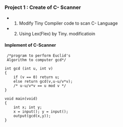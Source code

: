 ### Project 1 : Create of C- Scanner

- 1) Modify Tiny Compiler code to scan C- Language
- 2) Using Lex(Flex) by Tiny. modificatioin

#### Implement of C-Scanner

     /*program to perform Euclid's
	 Algorithm to computer gcd*/
	 
	int gcd (int u, int v)
	{
		if (v == 0) return u;
		else return gcd(v,u-u/v*v);
		/* u-u/v*v == u mod v */
	}

	void main(void)
	{
    	int x; int y;
    	x = input(); y = input();
    	output(gcd(x,y));
	}

